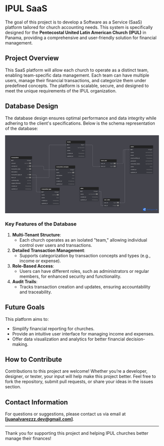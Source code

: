 # IPUL SaaS

The goal of this project is to develop a Software as a Service (SaaS) platform tailored for church accounting needs. This system is specifically designed for the **Pentecostal United Latin American Church (IPUL)** in Panama, providing a comprehensive and user-friendly solution for financial management.

## Project Overview

This SaaS platform will allow each church to operate as a distinct team, enabling team-specific data management. Each team can have multiple users, manage their financial transactions, and categorize them under predefined concepts. The platform is scalable, secure, and designed to meet the unique requirements of the IPUL organization.

## Database Design

The database design ensures optimal performance and data integrity while adhering to the client's specifications. Below is the schema representation of the database:

![Database Design](/public/images/database-schema.png
)

### Key Features of the Database
1. **Multi-Tenant Structure**: 
   - Each church operates as an isolated "team," allowing individual control over users and transactions.
2. **Detailed Transaction Management**: 
   - Supports categorization by transaction concepts and types (e.g., income or expense).
3. **Role-Based Access**: 
   - Users can have different roles, such as administrators or regular members, for enhanced security and functionality.
4. **Audit Trails**: 
   - Tracks transaction creation and updates, ensuring accountability and traceability.

## Future Goals
This platform aims to:
- Simplify financial reporting for churches.
- Provide an intuitive user interface for managing income and expenses.
- Offer data visualization and analytics for better financial decision-making.

## How to Contribute
Contributions to this project are welcome! Whether you’re a developer, designer, or tester, your input will help make this project better. Feel free to fork the repository, submit pull requests, or share your ideas in the issues section.

## Contact Information
For questions or suggestions, please contact us via email at **[juanalvarezzz.dev@gmail.com]**.

---

Thank you for supporting this project and helping IPUL churches better manage their finances!
